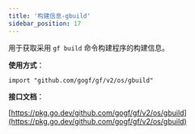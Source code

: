 ```yaml
---
title: '构建信息-gbuild'
sidebar_position: 17
---
```


用于获取采用 `gf build` 命令构建程序的构建信息。

**使用方式**：

```
import "github.com/gogf/gf/v2/os/gbuild"
```

**接口文档**：

[https://pkg.go.dev/github.com/gogf/gf/v2/os/gbuild](https://pkg.go.dev/github.com/gogf/gf/v2/os/gbuild)